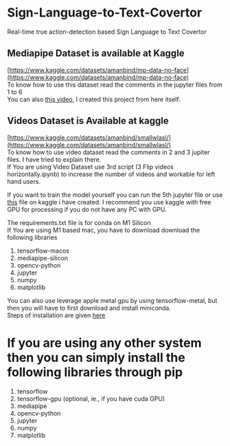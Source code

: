 # Sign-Language-to-Text-Covertor
Real-time true action-detection based Sign Language to Text Covertor


## Mediapipe Dataset is available at Kaggle
[https://www.kaggle.com/datasets/amanbind/mp-data-no-face](https://www.kaggle.com/datasets/amanbind/mp-data-no-face)<br>
To know how to use this dataset read the comments in the jupyter files from 1 to 6<br>
You can also [this video](https://www.youtube.com/watch?v=doDUihpj6ro&t=8s), I created this project from here itself.<br>

## Videos Dataset is Available at kaggle 
[https://www.kaggle.com/datasets/amanbind/smallwlasl/](https://www.kaggle.com/datasets/amanbind/smallwlasl/)<br>
To know how to use video dataset read the comments in 2 and 3 jupiter files. I have tried to explain there.<br>
If You are using Video Dataset use 3rd script (3 Flip videos horizontally.ipynb) to increase the number of videos and workable for left hand users. <br>

If you want to train the model yourself you can run the 5th jupyter file or use [this](https://www.kaggle.com/code/amanbind/training-and-testing-no-face) file on kaggle i have created. I recommend you use kaggle with free GPU for processing if you do not have any PC with GPU.


The requirements.txt file is for conda on M1 Silicon<br>
If You are using M1 based mac, you have to download download the following libraries
1. tensorflow-macos
2. mediapipe-silicon
3. opencv-python
4. jupyter
5. numpy
6. matplotlib

You can also use leverage apple metal gpu by using tensorflow-metal, but then you will have to first download and install miniconda.<br>
Steps of installation are given [here](https://github.com/mrdbourke/m1-machine-learning-test/blob/main/README.md#how-to-setup-a-tensorflow-environment-on-m1-m1-pro-m1-max-m1-ultra-m2-using-miniforge-shorter-version)


# If you are using any other system then you can simply install the following libraries through pip
1. tensorflow
2. tensorflow-gpu (optional, ie., if you have cuda GPU)
3. mediapipe
4. opencv-python
5. jupyter
6. numpy
7. matplotlib


